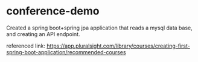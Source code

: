 # conference-demo

Created a spring boot+spring jpa application that reads a mysql data base, and creating an API endpoint. 

referenced link: https://app.pluralsight.com/library/courses/creating-first-spring-boot-application/recommended-courses
